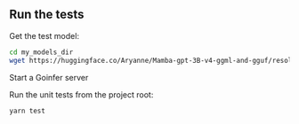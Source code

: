 ## Run the tests

Get the test model:

```bash
cd my_models_dir
wget https://huggingface.co/Aryanne/Mamba-gpt-3B-v4-ggml-and-gguf/resolve/main/q5_1-gguf-mamba-gpt-3B_v4.gguf
```

Start a Goinfer server

Run the unit tests from the project root:

```bash
yarn test
```
